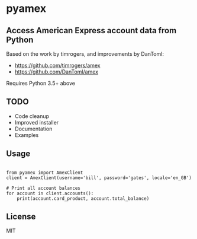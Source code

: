 # pyamex
## Access American Express account data from Python

Based on the work by timrogers, and improvements by DanToml:

* https://github.com/timrogers/amex
* https://github.com/DanToml/amex

Requires Python 3.5+ above

## TODO
* Code cleanup
* Improved installer
* Documentation
* Examples

## Usage

```

from pyamex import AmexClient
client = AmexClient(username='bill', password='gates', locale='en_GB')

# Print all account balances
for account in client.accounts():
    print(account.card_product, account.total_balance)

```

## License

MIT
